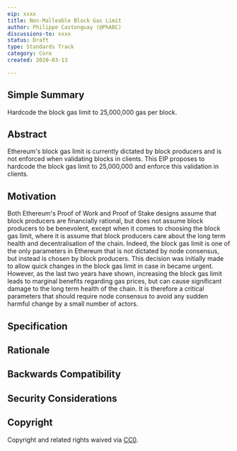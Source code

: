 ```yaml
---
eip: xxxx
title: Non-Malleable Block Gas Limit
author: Philippe Castonguay (@PhABC)
discussions-to: xxxx
status: Draft
type: Standards Track
category: Core
created: 2020-03-13

---
```


## Simple Summary

Hardcode the block gas limit to 25,000,000 gas per block.

## Abstract

Ethereum's block gas limit is currently dictated by block producers and is not enforced when validating blocks in clients. This EIP proposes to hardcode the block gas limit to 25,000,000 and enforce this validation in clients.

## Motivation

Both Ethereum's Proof of Work and Proof of Stake designs assume that block producers are financially rational, but does not assume block producers to be benevolent, except when it comes to choosing the block gas limit, where it is assume that block producers care about the long term health and decentralisation of the chain. Indeed, the block gas limit is one of the only parameters in Ethereum that is not dictated by node consensus, but instead is chosen by block producers. This decision was initially made to allow quick changes in the block gas limit in case in became urgent. However, as the last two years have shown, increasing the block gas limit leads to marginal benefits regarding gas prices, but can cause significant damage to the long term health of the chain. It is therefore a critical parameters that should require node consensus to avoid any sudden harmful change by a small number of actors.

## Specification

## Rationale

## Backwards Compatibility

## Security Considerations

## Copyright

Copyright and related rights waived via [CC0](https://creativecommons.org/publicdomain/zero/1.0/).